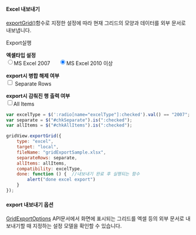 #### Excel 내보내기

[exportGrid()](http://help.realgrid.com/api/GridBase/exportGrid/)함수로 지정한 설정에 따라 현재 그리드의 모양과 데이터를 외부 문서로 내보냅니다.

<a class="btn primary small round lowercase" id="btnExportGrid">Export실행</a>

**엑셀타입 설정**  
<input type="radio" name="excelType" value="2007"><label style="vertical-align: middle">MS Excel 2007 </label>&nbsp;&nbsp;&nbsp;&nbsp;
<input type="radio" name="excelType" value="2010" checked="checked"><label style="vertical-align: middle">MS Excel 2010 이상</label>

**export시 병합 해제 여부**   
<input type="checkbox" id="chkSeparate"> <label style="vertical-align: middle">Separate Rows</label>

**export시 감춰진 행 출력 여부**  
<input type="checkbox" id="chkAllItems"><label style="vertical-align: middle">All Items</label>

```js
var excelType = $(':radio[name="excelType"]:checked').val() == "2007";
var separate = $("#chkSeparate").is(":checked");
var allItems = $("#chkAllItems").is(":checked");

gridView.exportGrid({
    type: "excel",
    target: "local",
    fileName: "gridExportSample.xlsx",
    separateRows: separate,
    allItems: allItems,
    compatibility: excelType,
    done: function () {  //내보내기 완료 후 실행되는 함수
        alert("done excel export")
    }
});
```

#### export 내보내기 옵션

[GridExportOptions](http://help.realgrid.com/api/types/GridExportOptions/) API문서에서 화면에 표시되는 그리드를 엑셀 등의 외부 문서로 내보내기할 때 지정하는 설정 모델을 확인할 수 있습니다.



<script>
$('#btnExportGrid').click(function() {
	var excelType = $(':radio[name="excelType"]:checked').val() == "2007";
	var separate = $("#chkSeparate").is(":checked");
	var allItems = $("#chkAllItems").is(":checked");

	gridView.exportGrid({
	    type: "excel",
	    target: "local",
	    fileName: "gridExportSample.xlsx",
	    separateRows: separate,
	    allItems: allItems,
	    compatibility: excelType,
	    done: function () {  //내보내기 완료 후 실행되는 함수
	        alert("done excel export")
	    }
	});
});
</script>